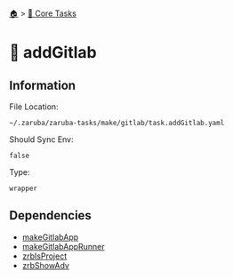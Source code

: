 <!--startTocHeader-->
[🏠](../README.md) > [🥝 Core Tasks](README.md)
# 🦊 addGitlab
<!--endTocHeader-->

## Information

File Location:

    ~/.zaruba/zaruba-tasks/make/gitlab/task.addGitlab.yaml

Should Sync Env:

    false

Type:

    wrapper


## Dependencies

* [makeGitlabApp](make-gitlab-app.md)
* [makeGitlabAppRunner](make-gitlab-app-runner.md)
* [zrbIsProject](zrb-is-project.md)
* [zrbShowAdv](zrb-show-adv.md)
<!--startTocSubtopic-->
<!--endTocSubtopic-->